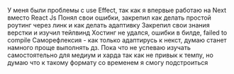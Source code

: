 У меня были проблемы с use Effect, так как я впервые работаю на Next вместо React Js
Понял свои ошибки, закрепил как делать простой роутинг через линк и как делать адаптивку
Закрепил свои знания верстки и изучил тейлвинд
Хостинг не удался, ошибки в билде, failed to compile
Саморефлексия - как только адаптирусь к некст, думаю станет намного проще выполнять дз. Пока что не успеваю изучать самостоятельно для медиум и харда так как не привык к темпу, но думаю что к такому формату со временем я смогу подстроиться 
